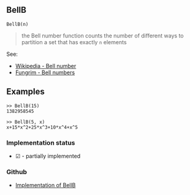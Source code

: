 ## BellB

```
BellB(n)
```

>  the Bell number function counts the number of different ways to partition a set that has exactly `n` elements
 
See:  
* [Wikipedia - Bell number](https://en.wikipedia.org/wiki/Bell_number)
* [Fungrim - Bell numbers](http://fungrim.org/topic/Bell_numbers/)


## Examples

```
>> BellB(15)
1382958545

>> BellB(5, x)
x+15*x^2+25*x^3+10*x^4+x^5
```






### Implementation status

* &#x2611; - partially implemented

### Github

* [Implementation of BellB](https://github.com/axkr/symja_android_library/blob/master/symja_android_library/matheclipse-core/src/main/java/org/matheclipse/core/builtin/NumberTheory.java#L144) 
